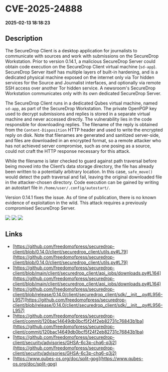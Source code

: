 # CVE-2025-24888

**2025-02-13 18:18:23**

## Description
The SecureDrop Client is a desktop application for journalists to communicate with sources and work with submissions on the SecureDrop Workstation. Prior to version 0.14.1, a malicious SecureDrop Server could obtain code execution on the SecureDrop Client virtual machine (`sd-app`). SecureDrop Server itself has multiple layers of built-in hardening, and is a dedicated physical machine exposed on the internet only via Tor hidden services for the Source and Journalist interfaces, and optionally via remote SSH access over another Tor hidden service. A newsroom's SecureDrop Workstation communicates only with its own dedicated SecureDrop Server.

The SecureDrop Client runs in a dedicated Qubes virtual machine, named `sd-app`, as part of the SecureDrop Workstation. The private OpenPGP key used to decrypt submissions and replies is stored in a separate virtual machine and never accessed directly. The vulnerability lies in the code responsible for downloading replies. The filename of the reply is obtained from the `Content-Disposition` HTTP header and used to write the encrypted reply on disk. Note that filenames are generated and sanitized server-side, and files are downloaded in an encrypted format, so a remote attacker who has not achieved server compromise, such as one posing as a source, could not craft the HTTP response necessary for this attack.

While the filename is later checked to guard against path traversal before being moved into the Client’s data storage directory, the file has already been written to a potentially arbitrary location. In this case, `safe_move()` would detect the path traversal and fail, leaving the original downloaded file in the attacker-chosen directory. Code execution can be gained by writing an autostart file in `/home/user/.config/autostart/`.

Version 0.14.1 fixes the issue. As of time of publication, there is no known evidence of exploitation in the wild. This attack requires a previously compromised SecureDrop Server.

![](https://img.shields.io/static/v1?label=Score&message=8.1&color=red)
![](https://img.shields.io/static/v1?label=Severity&message=HIGH&color=red)
![](https://img.shields.io/static/v1?label=CWE&message=Traversal&color=green)

## Links
- [https://github.com/freedomofpress/securedrop-client/blob/0.14.0/client/securedrop_client/utils.py#L79](https://github.com/freedomofpress/securedrop-client/blob/0.14.0/client/securedrop_client/utils.py#L79)
- [https://github.com/freedomofpress/securedrop-client/blob/main/client/securedrop_client/api_jobs/downloads.py#L164](https://github.com/freedomofpress/securedrop-client/blob/main/client/securedrop_client/api_jobs/downloads.py#L164)
- [https://github.com/freedomofpress/securedrop-client/blob/release/0.14.0/client/securedrop_client/sdk/__init__.py#L956-L957](https://github.com/freedomofpress/securedrop-client/blob/release/0.14.0/client/securedrop_client/sdk/__init__.py#L956-L957)
- [https://github.com/freedomofpress/securedrop-client/commit/120bac14649db0bcf5f24f2eb82731c76843b1ba](https://github.com/freedomofpress/securedrop-client/commit/120bac14649db0bcf5f24f2eb82731c76843b1ba)
- [https://github.com/freedomofpress/securedrop-client/security/advisories/GHSA-6c3p-chq6-q3j2](https://github.com/freedomofpress/securedrop-client/security/advisories/GHSA-6c3p-chq6-q3j2)
- [https://www.qubes-os.org/doc/split-gpg](https://www.qubes-os.org/doc/split-gpg)
